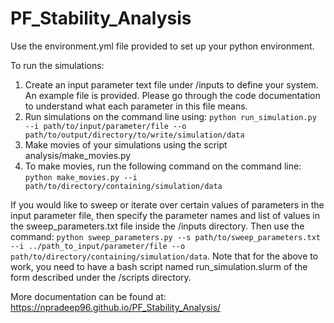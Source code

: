 # PF_Stability_Analysis

Use the environment.yml file provided to set up your python environment. 

To run the simulations:

1. Create an input parameter text file under /inputs to define your system. An example file is provided. Please go through the code documentation to understand what each parameter in this file means.
2. Run simulations on the command line using: ``python run_simulation.py --i path/to/input/parameter/file --o path/to/output/directory/to/write/simulation/data``
3. Make movies of your simulations using the script analysis/make_movies.py
4. To make movies, run the following command on the command line: ``python make_movies.py --i path/to/directory/containing/simulation/data``

If you would like to sweep or iterate over certain values of parameters in the input parameter file, then specify the parameter names and list of values in the sweep_parameters.txt file inside the /inputs directory. Then use the command:
`` python sweep_parameters.py --s path/to/sweep_parameters.txt --i ../path_to_input/parameter/file --o path/to/directory/containing/simulation/data ``. Note that for the above to work, you need to have a bash script named run_simulation.slurm of the form described under the /scripts directory.

More documentation can be found at: https://npradeep96.github.io/PF_Stability_Analysis/
